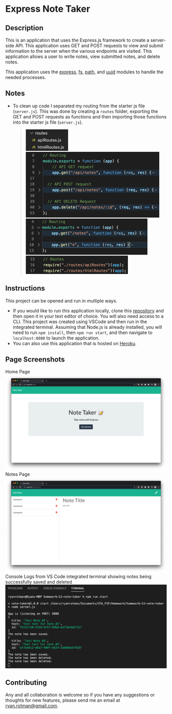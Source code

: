 # Express Note Taker

## Description
<!-- This repository holds the homework assignment for Week 11 of the [The Coding Boot Camp](https://techbootcamps.utexas.edu/coding/) through the University of Texas at Austin's Center for Professional Education. -->

This is an application that uses the Express.js framework to create a server-side API. This application uses GET and POST requests to view and submit information to the server when the various endpoints are visited. This application allows a user to write notes, view submitted notes, and delete notes. 

This application uses the [express](https://www.npmjs.com/package/express), [fs](https://nodejs.org/api/fs.html), [path](https://nodejs.org/api/path.html), and [uuid](https://www.npmjs.com/package/uuid) modules to handle the needed processes.

## Notes
* To clean up code I separated my routing from the starter js file (```server.js```). This was done by creating a ```routes``` folder, exporting the GET and POST requests as functions and then importing those functions into the starter js file (```server.js```).
    > ![ReadMe_ScreenShot_RoutesFolder](./Assets/Images/ReadMe_ScreenShot_RoutesFolder.png)
    > ![ReadMe_ScreenShot_APIexports](./Assets/Images/ReadMe_ScreenShot_APIexports.png)
    > ![ReadMe_ScreenShot_HTMLexports](./Assets/Images/ReadMe_ScreenShot_HTMLexports.png)
    > ![ReadMe_ScreenShot_RoutingImports](./Assets/Images/ReadMe_ScreenShot_RoutingImports.png)

## Instructions
This project can be opened and run in multiple ways.
* If you would like to run this application locally, clone this [repository](https://github.com/ryanrotman/express-note-taker) and then open it in your text editor of choice. You will also need access to a CLI. This project was created using VSCode and then run in the integrated terminal. Assuming that Node.js is already installed, you will need to run ```npm install```, then ```npm run start```, and then navigate to ```localhost:8080``` to launch the application.
* You can also use this application that is hosted on [Heroku](https://rr-express-note-taker.herokuapp.com/).

## Page Screenshots
Home Page
![ReadMe_ScreenShot_index](./Assets/Images/ReadMe_ScreenShot_index.png)
Notes Page
![ReadMe_ScreenShot_notes](./Assets/Images/ReadMe_ScreenShot_notes.png)
Console Logs from VS Code integrated terminal showing notes being successfully saved and deleted
![ReadMe_ScreenShot_AppConsoleLogs](./Assets/Images/ReadMe_ScreenShot_AppConsoleLogs.png)

## Contributing
Any and all collaboration is welcome so if you have any suggestions or thoughts for new features, please send me an email at ryan.rotman@gmail.com.